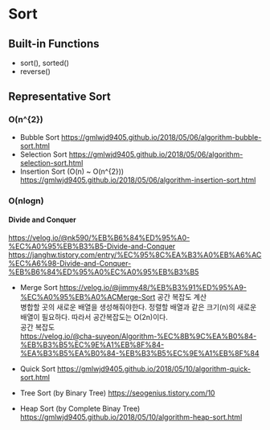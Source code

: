 # Sort
## Built-in Functions
- sort(), sorted()
- reverse()

## Representative Sort
### O(n^{2})
- Bubble Sort
https://gmlwjd9405.github.io/2018/05/06/algorithm-bubble-sort.html
- Selection Sort
https://gmlwjd9405.github.io/2018/05/06/algorithm-selection-sort.html
- Insertion Sort (O(n) ~ O(n^{2}))
https://gmlwjd9405.github.io/2018/05/06/algorithm-insertion-sort.html

### O(nlogn)
#### Divide and Conquer
https://velog.io/@nk590/%EB%B6%84%ED%95%A0-%EC%A0%95%EB%B3%B5-Divide-and-Conquer
https://janghw.tistory.com/entry/%EC%95%8C%EA%B3%A0%EB%A6%AC%EC%A6%98-Divide-and-Conquer-%EB%B6%84%ED%95%A0%EC%A0%95%EB%B3%B5

- Merge Sort
https://velog.io/@jimmy48/%EB%B3%91%ED%95%A9-%EC%A0%95%EB%A0%ACMerge-Sort
공간 복잡도 계산   
병합할 곳의 새로운 배열을 생성해줘야한다. 정렬할 배열과 같은 크기(n)의 새로운 배열이 필요하다. 따라서 공간복잡도는 O(2n)이다.   
공간 복잡도   
https://velog.io/@cha-suyeon/Algorithm-%EC%8B%9C%EA%B0%84-%EB%B3%B5%EC%9E%A1%EB%8F%84-%EA%B3%B5%EA%B0%84-%EB%B3%B5%EC%9E%A1%EB%8F%84

- Quick Sort
https://gmlwjd9405.github.io/2018/05/10/algorithm-quick-sort.html

- Tree Sort (by Binary Tree)
https://seogenius.tistory.com/10

- Heap Sort (by Complete Binay Tree)
https://gmlwjd9405.github.io/2018/05/10/algorithm-heap-sort.html

